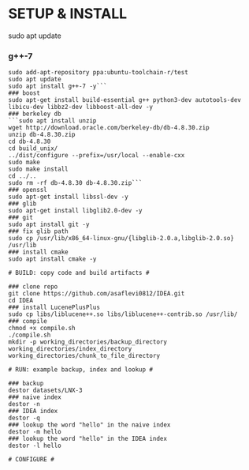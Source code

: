 # SETUP & INSTALL #

sudo apt update

### g++-7
```sudo apt-get install -y software-properties-common
sudo add-apt-repository ppa:ubuntu-toolchain-r/test
sudo apt update
sudo apt install g++-7 -y```
### boost
sudo apt-get install build-essential g++ python3-dev autotools-dev libicu-dev libbz2-dev libboost-all-dev -y
### berkeley db
```sudo apt install unzip
wget http://download.oracle.com/berkeley-db/db-4.8.30.zip
unzip db-4.8.30.zip
cd db-4.8.30
cd build_unix/
../dist/configure --prefix=/usr/local --enable-cxx
sudo make
sudo make install
cd ../..
sudo rm -rf db-4.8.30 db-4.8.30.zip```
### openssl
sudo apt-get install libssl-dev -y
### glib
sudo apt-get install libglib2.0-dev -y
### git
sudo apt install git -y
### fix glib path
sudo cp /usr/lib/x86_64-linux-gnu/{libglib-2.0.a,libglib-2.0.so} /usr/lib
### install cmake
sudo apt install cmake -y

# BUILD: copy code and build artifacts #

### clone repo
git clone https://github.com/asaflevi0812/IDEA.git
cd IDEA
### install LucenePlusPlus
sudo cp libs/liblucene++.so libs/liblucene++-contrib.so /usr/lib/
### compile
chmod +x compile.sh
./compile.sh
mkdir -p working_directories/backup_directory working_directories/index_directory working_directories/chunk_to_file_directory

# RUN: example backup, index and lookup #

### backup
destor datasets/LNX-3
### naive index
destor -n
### IDEA index
destor -q
### lookup the word "hello" in the naive index
destor -m hello
### lookup the word "hello" in the IDEA index
destor -l hello

# CONFIGURE #